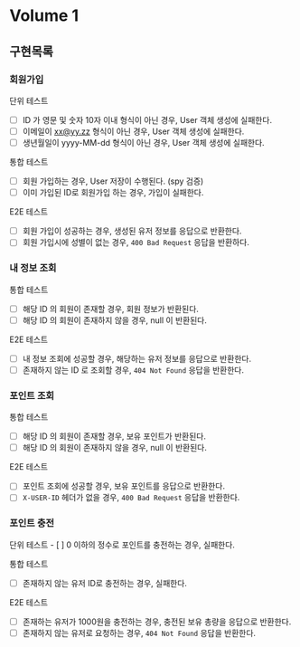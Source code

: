 # Volume 1

## 구현목록

### 회원가입
단위 테스트
- [ ] ID 가 영문 및 숫자 10자 이내 형식이 아닌 경우, User 객체 생성에 실패한다.
- [ ] 이메일이 xx@yy.zz 형식이 아닌 경우, User 객체 생성에 실패한다.
- [ ] 생년월일이 yyyy-MM-dd 형식이 아닌 경우, User 객체 생성에 실패한다.

통합 테스트
- [ ] 회원 가입하는 경우, User 저장이 수행된다. (spy 검증)
- [ ] 이미 가입된 ID로 회원가입 하는 경우, 가입이 실패한다.

E2E 테스트
- [ ] 회원 가입이 성공하는 경우, 생성된 유저 정보를 응답으로 반환한다.
- [ ] 회원 가입시에 성별이 없는 경우, `400 Bad Request` 응답을 반환하다.

### 내 정보 조회
통합 테스트
- [ ] 해당 ID 의 회원이 존재할 경우, 회원 정보가 반환된다.
- [ ] 해당 ID 의 회원이 존재하지 않을 경우, null 이 반환된다.

E2E 테스트
- [ ] 내 정보 조회에 성공할 경우, 해당하는 유저 정보를 응답으로 반환한다.
- [ ] 존재하지 않는 ID 로 조회할 경우, `404 Not Found` 응답을 반환한다.

### 포인트 조회
통합 테스트
- [ ] 해당 ID 의 회원이 존재할 경우, 보유 포인트가 반환된다.
- [ ] 해당 ID 의 회원이 존재하지 않을 경우, null 이 반환된다.

E2E 테스트
- [ ] 포인트 조회에 성공할 경우, 보유 포인트를 응답으로 반환한다.
- [ ] `X-USER-ID` 헤더가 없을 경우, `400 Bad Request` 응답을 반환한다.

### 포인트 충전
단위 테스트 - [ ] 0 이하의 정수로 포인트를 충전하는 경우, 실패한다.

통합 테스트
- [ ] 존재하지 않는 유저 ID로 충전하는 경우, 실패한다.

E2E 테스트
- [ ] 존재하는 유저가 1000원을 충전하는 경우, 충전된 보유 총량을 응답으로 반환한다.
- [ ] 존재하지 않는 유저로 요청하는 경우, `404 Not Found` 응답을 반환한다.